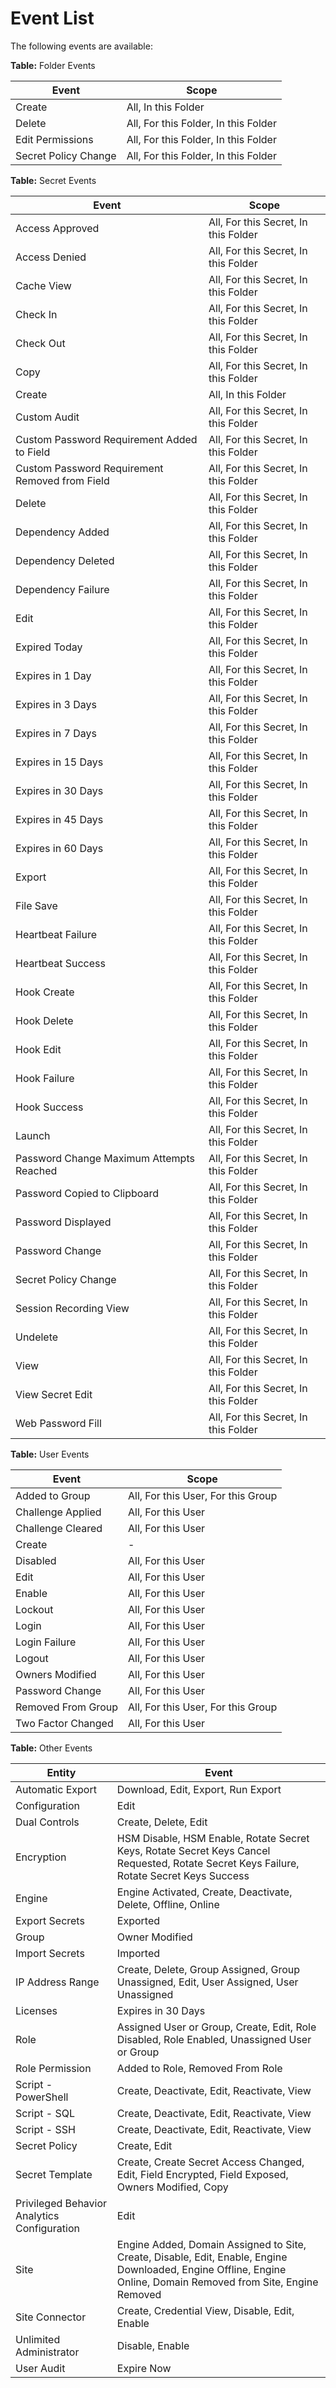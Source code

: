 [title]: # "Event List"
[tags]: # "Event List, Event Subscription List"
[priority]: # "1000"

# Event List

The following events are available:

**Table:** Folder Events

| Event                | Scope                                |
| -------------------- | ------------------------------------ |
| Create               | All, In this Folder                  |
| Delete               | All, For this Folder, In this Folder |
| Edit Permissions     | All, For this Folder, In this Folder |
| Secret Policy Change | All, For this Folder, In this Folder |

**Table:** Secret Events

| Event                                          | Scope                                |
| ---------------------------------------------- | ------------------------------------ |
| Access Approved                                | All, For this Secret, In this Folder |
| Access Denied                                  | All, For this Secret, In this Folder |
| Cache View                                     | All, For this Secret, In this Folder |
| Check In                                       | All, For this Secret, In this Folder |
| Check Out                                      | All, For this Secret, In this Folder |
| Copy                                           | All, For this Secret, In this Folder |
| Create                                         | All, In this Folder                  |
| Custom Audit                                   | All, For this Secret, In this Folder |
| Custom Password Requirement Added to Field     | All, For this Secret, In this Folder |
| Custom Password Requirement Removed from Field | All, For this Secret, In this Folder |
| Delete                                         | All, For this Secret, In this Folder |
| Dependency Added                               | All, For this Secret, In this Folder |
| Dependency Deleted                             | All, For this Secret, In this Folder |
| Dependency Failure                             | All, For this Secret, In this Folder |
| Edit                                           | All, For this Secret, In this Folder |
| Expired Today                                  | All, For this Secret, In this Folder |
| Expires in 1 Day                               | All, For this Secret, In this Folder |
| Expires in 3 Days                              | All, For this Secret, In this Folder |
| Expires in 7 Days                              | All, For this Secret, In this Folder |
| Expires in 15 Days                             | All, For this Secret, In this Folder |
| Expires in 30 Days                             | All, For this Secret, In this Folder |
| Expires in 45 Days                             | All, For this Secret, In this Folder |
| Expires in 60 Days                             | All, For this Secret, In this Folder |
| Export                                         | All, For this Secret, In this Folder |
| File Save                                      | All, For this Secret, In this Folder |
| Heartbeat Failure                              | All, For this Secret, In this Folder |
| Heartbeat Success                              | All, For this Secret, In this Folder |
| Hook Create                                    | All, For this Secret, In this Folder |
| Hook Delete                                    | All, For this Secret, In this Folder |
| Hook Edit                                      | All, For this Secret, In this Folder |
| Hook Failure                                   | All, For this Secret, In this Folder |
| Hook Success                                   | All, For this Secret, In this Folder |
| Launch                                         | All, For this Secret, In this Folder |
| Password Change Maximum Attempts Reached       | All, For this Secret, In this Folder |
| Password Copied to Clipboard                   | All, For this Secret, In this Folder |
| Password Displayed                             | All, For this Secret, In this Folder |
| Password Change                                | All, For this Secret, In this Folder |
| Secret Policy Change                           | All, For this Secret, In this Folder |
| Session Recording View                         | All, For this Secret, In this Folder |
| Undelete                                       | All, For this Secret, In this Folder |
| View                                           | All, For this Secret, In this Folder |
| View Secret Edit                               | All, For this Secret, In this Folder |
| Web Password Fill                              | All, For this Secret, In this Folder |

**Table:** User Events

| Event              | Scope                              |
| ------------------ | ---------------------------------- |
| Added to Group     | All, For this User, For this Group |
| Challenge Applied  | All, For this User                 |
| Challenge Cleared  | All, For this User                 |
| Create             | -                                  |
| Disabled           | All, For this User                 |
| Edit               | All, For this User                 |
| Enable             | All, For this User                 |
| Lockout            | All, For this User                 |
| Login              | All, For this User                 |
| Login Failure      | All, For this User                 |
| Logout             | All, For this User                 |
| Owners Modified    | All, For this User                 |
| Password Change    | All, For this User                 |
| Removed From Group | All, For this User, For this Group |
| Two Factor Changed | All, For this User                 |

**Table:** Other Events

| **Entity**                                  | Event                                                        |
| ------------------------------------------- | ------------------------------------------------------------ |
| Automatic Export                            | Download, Edit, Export, Run Export                           |
| Configuration                               | Edit                                                         |
| Dual Controls                               | Create, Delete, Edit                                         |
| Encryption                                  | HSM Disable, HSM Enable, Rotate Secret Keys, Rotate Secret  Keys Cancel Requested, Rotate Secret Keys Failure, Rotate Secret Keys Success |
| Engine                                      | Engine Activated, Create, Deactivate, Delete, Offline, Online |
| Export Secrets                              | Exported                                                     |
| Group                                       | Owner Modified                                               |
| Import Secrets                              | Imported                                                     |
| IP Address Range                            | Create, Delete, Group Assigned, Group Unassigned, Edit,  User Assigned, User Unassigned |
| Licenses                                    | Expires in 30 Days                                           |
| Role                                        | Assigned User or Group, Create, Edit, Role Disabled,  Role Enabled, Unassigned User or Group |
| Role Permission                             | Added to Role, Removed From Role                             |
| Script - PowerShell                         | Create, Deactivate, Edit, Reactivate, View                   |
| Script - SQL                                | Create, Deactivate, Edit, Reactivate, View                   |
| Script - SSH                                | Create, Deactivate, Edit, Reactivate, View                   |
| Secret Policy                               | Create, Edit                                                 |
| Secret Template                             | Create, Create Secret Access Changed, Edit, Field  Encrypted, Field Exposed, Owners Modified, Copy |
| Privileged Behavior Analytics Configuration | Edit                                                         |
| Site                                        | Engine Added, Domain Assigned to Site, Create, Disable,  Edit, Enable, Engine Downloaded, Engine Offline, Engine Online, Domain  Removed from Site, Engine Removed |
| Site Connector                              | Create, Credential View, Disable, Edit, Enable               |
| Unlimited Administrator                     | Disable, Enable                                              |
| User Audit                                  | Expire Now                                                   |

